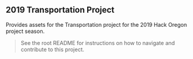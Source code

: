## 2019 Transportation Project

Provides assets for the Transportation project for the 2019 Hack Oregon project season.

> See the root README for instructions on how to navigate and contribute to this project.
